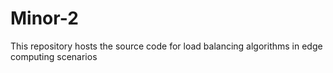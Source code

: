 # Minor-2
This repository hosts the source code for load balancing algorithms in edge computing scenarios 
